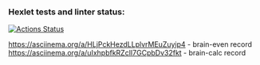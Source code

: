 ### Hexlet tests and linter status:
[![Actions Status](https://github.com/limbosomeone/python-project-49/workflows/hexlet-check/badge.svg)](https://github.com/limbosomeone/python-project-49/actions)



https://asciinema.org/a/HLjPckHezdLLplvrMEuZuyip4 - brain-even record
https://asciinema.org/a/uIxhpbfkRZclI7GCpbDv32fkt - brain-calc record